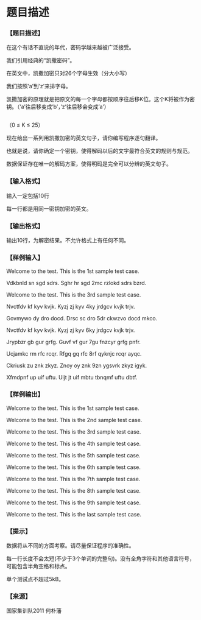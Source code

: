 # 题目描述


<h3>
【题目描述】
</h3>
<p>
在这个有话不直说的年代，密码学越来越被广泛接受。
</p>
<p>
我们引用经典的“凯撒密码”。
</p>
<p>
在英文中，凯撒加密只对26个字母生效（分大小写）
</p>
<p>
我们按照’a’到’z’来排字母。
</p>
<p>
凯撒加密的原理就是把原文的每一个字母都按顺序往后移K位。这个K将被作为密钥。（’a’往后移变成’b’，’z’往后移会变成’a’）
</p>
<p>
<img src="/upload/image/20141203/20141203162824_21822.png" alt=""/> 
</p>
<p>
（0 ≤ K ≤ 25）
</p>
<p>
现在给出一系列用凯撒加密的英文句子，请你编写程序逐句翻译。
</p>
<p>
也就是说，请你确定一个密钥，使得解码以后的文字最符合英文的规则与规范。
</p>
<p>
数据保证存在唯一的解码方案，使得明码是完全可以分辨的英文句子。
</p>
<h3>
【输入格式】
</h3>
<p>
输入一定包括10行
</p>
<p>
每一行都是用同一密钥加密的英文。
</p>
<h3>
【输出格式】
</h3>
<p>
输出10行，为解密结果。不允许格式上有任何不同。
</p>
<h3>
【样例输入】
</h3>
<p>
Welcome to the test. This is the 1st sample test case.
</p>
<p>
Vdkbnld sn sgd sdrs. Sghr hr sgd 2mc rzlokd sdrs bzrd.
</p>
<p>
Welcome to the test. This is the 3rd sample test case.
</p>
<p>
Nvctfdv kf kyv kvjk. Kyzj zj kyv 4ky jrdgcv kvjk trjv.
</p>
<p>
Govmywo dy dro docd. Drsc sc dro 5dr ckwzvo docd mkco.
</p>
<p>
Nvctfdv kf kyv kvjk. Kyzj zj kyv 6ky jrdgcv kvjk trjv.
</p>
<p>
Jrypbzr gb gur grfg. Guvf vf gur 7gu fnzcyr grfg pnfr.
</p>
<p>
Ucjamkc rm rfc rcqr. Rfgq gq rfc 8rf qyknjc rcqr ayqc.
</p>
<p>
Ckriusk zu znk zkyz. Znoy oy znk 9zn ygsvrk zkyz igyk.
</p>
<p>
Xfmdpnf up uif uftu. Uijt jt uif mbtu tbnqmf uftu dbtf.
</p>
<h3>
【样例输出】
</h3>
<p>
Welcome to the test. This is the 1st sample test case.
</p>
<p>
Welcome to the test. This is the 2nd sample test case.
</p>
<p>
Welcome to the test. This is the 3rd sample test case.
</p>
<p>
Welcome to the test. This is the 4th sample test case.
</p>
<p>
Welcome to the test. This is the 5th sample test case.
</p>
<p>
Welcome to the test. This is the 6th sample test case.
</p>
<p>
Welcome to the test. This is the 7th sample test case.
</p>
<p>
Welcome to the test. This is the 8th sample test case.
</p>
<p>
Welcome to the test. This is the 9th sample test case.
</p>
<p>
Welcome to the test. This is the last sample test case.
</p>
<h3>
【提示】
</h3>
<p>
数据将从不同的方面考察。请尽量保证程序的准确性。
</p>
<p>
每一行长度不会太短(不少于3个单词的完整句)。没有全角字符和其他语言符号，可能包含半角空格和标点。
</p>
<p>
单个测试点不超过5kB。
</p>
<h3>
【来源】
</h3>
<p>
国家集训队2011 何朴藩
</p>
